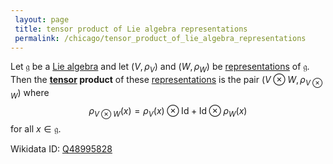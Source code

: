 ```yaml
---
 layout: page
 title: tensor product of Lie algebra representations
 permalink: /chicago/tensor_product_of_lie_algebra_representations
---
```

Let $\mathfrak g$ be a [Lie algebra](https://mathgloss.github.io/MathGloss/Lie_algebra) and let $(V,\rho_V)$ and $(W,\rho_W)$ be [representations](https://mathgloss.github.io/MathGloss/Lie_algebra_representation) of $\mathfrak g$. Then the **[tensor](https://mathgloss.github.io/MathGloss/tensor_product) product** of these [representations](https://mathgloss.github.io/MathGloss/###########################representations) is the pair $(V\otimes W, \rho_{V\otimes W})$ where $$\rho_{V\otimes W}(x) = \rho_V(x) \otimes \text{Id} + \text{Id}\otimes \rho_W(x)$$ for all $x \in \mathfrak g$. 

Wikidata ID: [Q48995828](https://www.wikidata.org/wiki/Q48995828)